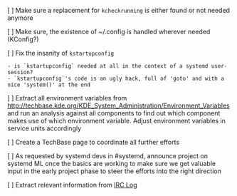 [ ] Make sure a replacement for `kcheckrunning` is either found or not needed anymore

[ ] Make sure, the existence of ~/.config is handled wherever needed (KConfig?)

[ ] Fix the insanity of `kstartupconfig`

    - is `kstartupconfig` needed at all in the context of a systemd user-session?
    - `kstartupconfig`'s code is an ugly hack, full of 'goto' and with a nice 'system()' at the end

[ ] Extract all environment variables from http://techbase.kde.org/KDE_System_Administration/Environment_Variables and
    run an analysis against all components to find out which component makes use of which environment variable. Adjust
    environment variables in service units accordingly

[ ] Create a TechBase page to coordinate all further efforts

[ ] As requested by systemd devs in #systemd, announce project on systemd ML once the basics are working to make sure
    we get valuable input in the early project phase to steer the efforts into the right direction

[ ] Extract relevant information from [IRC Log](IRC-Log)

